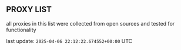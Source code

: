 ## PROXY LIST

all proxies in this list were collected from open sources and tested for functionality

last update: `2025-04-06 22:12:22.674552+00:00` UTC